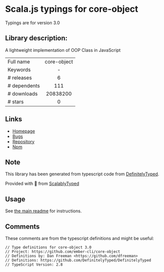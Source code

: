 
# Scala.js typings for core-object

Typings are for version 3.0

## Library description:
A lightweight implementation of OOP Class in JavaScript

|                    |                 |
| ------------------ | :-------------: |
| Full name          | core-object |
| Keywords           | - |
| # releases         | 6 |
| # dependents       | 111 |
| # downloads        | 20838200 |
| # stars            | 0 |

## Links
- [Homepage](https://github.com/ember-cli/core-object)
- [Bugs](https://github.com/ember-cli/core-object/issues)
- [Repository](https://github.com/ember-cli/core-object)
- [Npm](https://www.npmjs.com/package/core-object)
    


## Note
This library has been generated from typescript code from [DefinitelyTyped](https://definitelytyped.org).

Provided with :purple_heart: from [ScalablyTyped](https://github.com/oyvindberg/ScalablyTyped)

## Usage
See [the main readme](../../readme.md) for instructions.

## Comments

These comments are from the typescript definitions and might be useful:
```
// Type definitions for core-object 3.0
// Project: https://github.com/ember-cli/core-object
// Definitions by: Dan Freeman <https://github.com/dfreeman>
// Definitions: https://github.com/DefinitelyTyped/DefinitelyTyped
// TypeScript Version: 2.8

```

